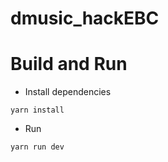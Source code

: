 #  dmusic_hackEBC

# Build and Run

* Install dependencies

```
yarn install
```

* Run

```
yarn run dev
```


